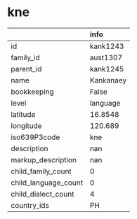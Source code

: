 # kne
|                      | info      |
|:---------------------|:----------|
| id                   | kank1243  |
| family_id            | aust1307  |
| parent_id            | kank1245  |
| name                 | Kankanaey |
| bookkeeping          | False     |
| level                | language  |
| latitude             | 16.8548   |
| longitude            | 120.689   |
| iso639P3code         | kne       |
| description          | nan       |
| markup_description   | nan       |
| child_family_count   | 0         |
| child_language_count | 0         |
| child_dialect_count  | 4         |
| country_ids          | PH        |